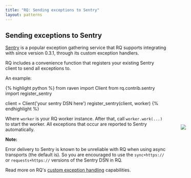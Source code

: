 ```yaml
---
title: "RQ: Sending exceptions to Sentry"
layout: patterns
---
```


## Sending exceptions to Sentry

[Sentry](https://www.getsentry.com/) is a popular exception gathering service
that RQ supports integrating with since version 0.3.1, through its custom
exception handlers.

RQ includes a convenience function that registers your existing Sentry client
to send all exceptions to.

An example:

{% highlight python %}
from raven import Client
from rq.contrib.sentry import register_sentry

client = Client('your sentry DSN here')
register_sentry(client, worker)
{% endhighlight %}

Where `worker` is your RQ worker instance.  After that, call `worker.work(...)`
to start the worker.  All exceptions that occur are reported to Sentry
automatically.

<div class="warning">
    <img style="float: right; margin-right: -60px; margin-top: -38px" src="{{site.baseurl}}img/warning.png" />
    <strong>Note:</strong>
    <p>
      Error delivery to Sentry is known to be unreliable with RQ when using
      async transports (the default is).  So you are encouraged to use the
      <code>sync+https://</code> or <code>requests+https://</code> versions of
      the Sentry DSN in RQ.
    </p>
</div>

Read more on RQ's [custom exception handling](/docs/exceptions/) capabilities.

